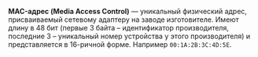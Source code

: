 **MAC-адрес (Media Access Control)** — уникальный физический адрес, присваиваемый сетевому адаптеру на заводе изготовителе. Имеют длину в 48 бит (первые 3 байта – идентификатор производителя, последние 3 – уникальный номер устройства у этого производителя) и представляется в 16-ричной форме. Например `00:1A:2B:3C:4D:5E`.